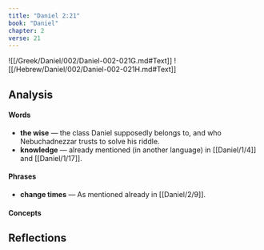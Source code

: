 ```yaml
---
title: "Daniel 2:21"
book: "Daniel"
chapter: 2
verse: 21
---
```

![[/Greek/Daniel/002/Daniel-002-021G.md#Text]]
![[/Hebrew/Daniel/002/Daniel-002-021H.md#Text]]

## Analysis

#### Words
- **the wise** — the class Daniel supposedly belongs to, and who Nebuchadnezzar trusts to solve his riddle.
- **knowledge** — already mentioned (in another language) in [[Daniel/1/4]] and [[Daniel/1/17]].

#### Phrases
- **change times** — As mentioned already in [[Daniel/2/9]].

#### Concepts

## Reflections
